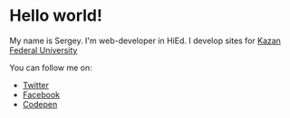 # Hello world!

My name is Sergey. I'm web-developer in HiEd. I develop sites for [Kazan Federal University](https://kpfu.ru/)

You can follow me on: 
- [Twitter](https://twitter.com/vyatka)
- [Facebook](https://www.facebook.com/sergey.mo)
- [Codepen](https://codepen.io/proweb)
